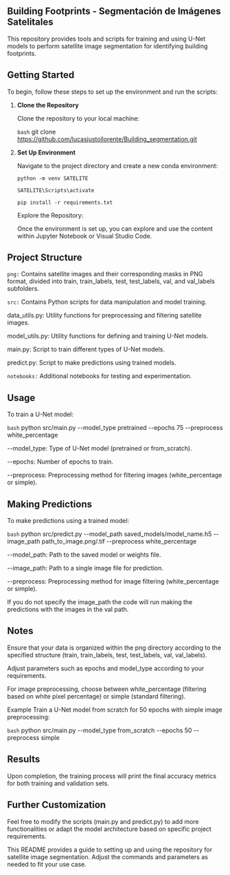 ## Building Footprints - Segmentación de Imágenes Satelitales

This repository provides tools and scripts for training and using U-Net models to perform satellite image segmentation for identifying building footprints.

## Getting Started

To begin, follow these steps to set up the environment and run the scripts:

1. **Clone the Repository**

   Clone the repository to your local machine:
   
   ```bash```
   git clone https://github.com/lucasjustollorente/Building_segmentation.git

2. **Set Up Environment**

   Navigate to the project directory and create a new conda environment:

   ``python -m venv SATELITE``
   
   ``SATELITE\Scripts\activate``
   
   ``pip install -r requirements.txt``

   Explore the Repository:

   Once the environment is set up, you can explore and use the content within Jupyter Notebook or Visual Studio Code.

  ## Project Structure

   ``png:`` Contains satellite images and their corresponding masks in PNG format, divided into train, train_labels, test, test_labels, val, and val_labels subfolders.

   ``src:`` Contains Python scripts for data manipulation and model training.

   data_utils.py: Utility functions for preprocessing and filtering satellite images.

   model_utils.py: Utility functions for defining and training U-Net models.
          
   main.py: Script to train different types of U-Net models.
          
   predict.py: Script to make predictions using trained models.

   ``notebooks:`` Additional notebooks for testing and experimentation.

   ## Usage
   
   To train a U-Net model:

   ```bash```
   python src/main.py --model_type pretrained --epochs 75 --preprocess white_percentage


   --model_type: Type of U-Net model (pretrained or from_scratch).

   --epochs: Number of epochs to train.

   --preprocess: Preprocessing method for filtering images (white_percentage or simple).

   ## Making Predictions
   
   To make predictions using a trained model:

   ```bash```
   python src/predict.py --model_path saved_models/model_name.h5 --image_path path_to_image.png/.tif --preprocess white_percentage


   --model_path: Path to the saved model or weights file.

   --image_path: Path to a single image file for prediction.

   --preprocess: Preprocessing method for image filtering (white_percentage or simple).


   If you do not specify the image_path the code will run making the predictions with the images in the val path.

   ## Notes

   Ensure that your data is organized within the png directory according to the specified structure (train, train_labels, test, test_labels, val, val_labels).

   Adjust parameters such as epochs and model_type according to your requirements.

   For image preprocessing, choose between white_percentage (filtering based on white pixel percentage) or simple (standard filtering).

   Example
   Train a U-Net model from scratch for 50 epochs with simple image preprocessing:

   ```bash```
   python src/main.py --model_type from_scratch --epochs 50 --preprocess simple

   ## Results
   Upon completion, the training process will print the final accuracy metrics for both training and validation sets.

   ## Further Customization
   Feel free to modify the scripts (main.py and predict.py) to add more functionalities or adapt the model architecture based on specific project requirements.

This README provides a guide to setting up and using the repository for satellite image segmentation. Adjust the commands and parameters as needed to fit your use case.
